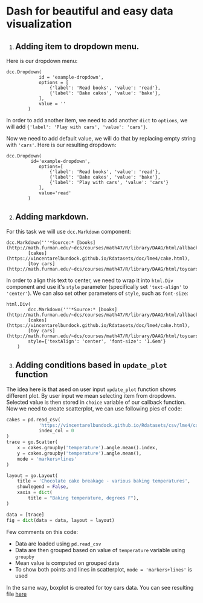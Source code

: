 # Dash for beautiful and easy data visualization

1. ## Adding item to dropdown menu.

Here is our dropdown menu:
```
dcc.Dropdown(
			id = 'example-dropdown',
			options = [
				{'label': 'Read books', 'value': 'read'},
				{'label': 'Bake cakes', 'value': 'bake'},
			],
			value = ''
		)
```
In order to add another item, we need to add another `dict` to `options`, we will add `{'label': 'Play with cars', 'value': 'cars'}`.

Now we need to add default value, we will do that by replacing empty string with `'cars'`. Here is our resulting dropdown:

```
dcc.Dropdown(
		 id='example-dropdown',
			options=[
				{'label': 'Read books', 'value': 'read'},
				{'label': 'Bake cakes', 'value': 'bake'},
				{'label': 'Play with cars', 'value': 'cars'}
			],
			value='read'
		)
```

2. ## Adding markdown.

For this task we will use `dcc.Markdown` component:

```
dcc.Markdown('''*Source:* [books](http://math.furman.edu/~dcs/courses/math47/R/library/DAAG/html/allbacks.html),
		[cakes](https://vincentarelbundock.github.io/Rdatasets/doc/lme4/cake.html),
		[toy cars](http://math.furman.edu/~dcs/courses/math47/R/library/DAAG/html/toycars.html)'''),
```
In order to align this text to center, we need to wrap it into `html.Div` component and use it's `style` parameter (specifically set `'text-align'` to `'center'`). We can also set other parameters of `style`, such as `font-size`:
```
html.Div(
		dcc.Markdown('''*Source:* [books](http://math.furman.edu/~dcs/courses/math47/R/library/DAAG/html/allbacks.html),
		[cakes](https://vincentarelbundock.github.io/Rdatasets/doc/lme4/cake.html),
		[toy cars](http://math.furman.edu/~dcs/courses/math47/R/library/DAAG/html/toycars.html)'''),
		style={'textAlign': 'center', 'font-size': '1.6em'}
	)
```

3. ## Adding conditions based in `update_plot` function

The idea here is that ased on user input `update_plot` function shows different plot. By user input we mean selecting item from dropdown. Selected value is then stored in `choice` variable of our callback function. 
Now we need to create scatterplot, we can use following pies of code:
```python
cakes = pd.read_csv(
			'https://vincentarelbundock.github.io/Rdatasets/csv/lme4/cake.csv',
			index_col = 0
)
trace = go.Scatter(
	x = cakes.groupby('temperature').angle.mean().index,
	y = cakes.groupby('temperature').angle.mean(),
	mode = 'markers+lines'
)

layout = go.Layout(
	title = 'Chocolate cake breakage - various baking temperatures',
	showlegend = False,
	xaxis = dict(
		title = "Baking temperature, degrees F"),
)

data = [trace]
fig = dict(data = data, layout = layout)
```

Few comments on this code:
- Data are loaded using `pd.read_csv`
- Data are then grouped based on value of `temperature` variable using `groupby`
- Mean value is computed on grouped data
- To show both points and lines in scatterplot, `mode = 'markers+lines'` is used

In the same way, boxplot is created for toy cars data. You can see resulting file [here](https://github.com/anastazie/dash-pycon-2018/blob/master/example_project5.gif)
